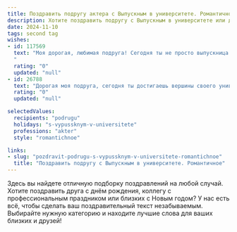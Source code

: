 ```yaml
---
title: Поздравить подругу актера с Выпускным в университете. Романтичное
description: Хотите поздравить подругу с Выпускным в университете или другим праздником? Наш ИИ создаст незабываемое поздравление, а вы обязательно выделитесь среди других.  
date: 2024-11-10
tags: second tag
wishes:
- id: 117569
  text: "Моя дорогая, любимая подруга! Сегодня ты не просто выпускница университета, сегодня ты – расправившая крылья птица, готовая к большому полёту на сцену жизни! Твой талант, твоя страсть, твоя невероятная энергия – всё это сияет ярче, чем софиты на большой сцене.  Я знаю, что тебя ждёт блестящая карьера актрисы, полная любви, оваций и незабываемых ролей. Пусть каждый день будет твоим бенефисом, а жизнь – непрерывной, увлекательной пьесой, где ты – главная героиня!  Поздравляю с этим прекрасным днём, моя дорогая! Ты – лучшая!
  "
  rating: "0"
  updated: "null"
- id: 26788
  text: "Дорогая моя подруга, сегодня ты достигаешь вершины своего университетского пути, и я с радостью делюсь с тобой этим волшебным моментом. Как актер, ты научилась видеть мир глазами других, переживать их эмоции и рассказывать их истории. Это дар, который ты делаешь нам всем. Пусть твоя профессиональная дорога будет наполнена светом сцены и глубиной ролей. Поздравляю тебя с выпускным! Ты уже сделала первый шаг к великим театральным подмосткам. Бесконечные поклоны и любовь от меня!"
  rating: "0"
  updated: "null"

selectedValues:
  recipients: "podrugu"
  holidays: "s-vypussknym-v-universitete"
  professions: "akter"
  style: "romantichnoe"

links:
- slug: "pozdravit-podrugu-s-vypussknym-v-universitete-romantichnoe"
  title: "Поздравить подругу с Выпускным в университете. Романтичное"
---
```


Здесь вы найдете отличную подборку поздравлений на любой случай.
Хотите поздравить друга с днём рождения, коллегу с профессиональным праздником или близких с Новым годом? У нас есть всё, чтобы сделать ваш поздравительный текст незабываемым. Выбирайте нужную категорию и находите лучшие слова для ваших близких и друзей!
